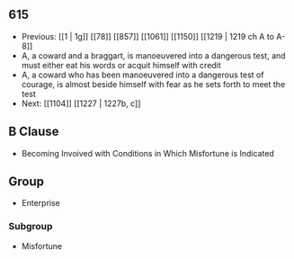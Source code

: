 ## 615
- Previous: [[1 | 1g]] [[78]] [[857]] [[1061]] [[1150]] [[1219 | 1219 ch A to A-8]] 
- A, a coward and a braggart, is manoeuvered into a dangerous test, and must either eat his words or acquit himself with credit
- A, a coward who has been manoeuvered into a dangerous test of courage, is almost beside himself with fear as he sets forth to meet the test
- Next: [[1104]] [[1227 | 1227b, c]] 

## B Clause
- Becoming Invoived with Conditions in Which Misfortune is Indicated

## Group
- Enterprise

### Subgroup
- Misfortune

